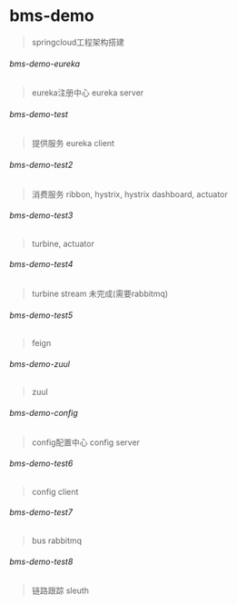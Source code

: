 # bms-demo
> springcloud工程架构搭建
###### bms-demo-eureka
> eureka注册中心 eureka server
###### bms-demo-test
> 提供服务 eureka client
###### bms-demo-test2
> 消费服务 ribbon, hystrix, hystrix dashboard, actuator
###### bms-demo-test3
> turbine, actuator
###### bms-demo-test4
> turbine stream 未完成(需要rabbitmq)
###### bms-demo-test5
> feign
###### bms-demo-zuul
> zuul
###### bms-demo-config
> config配置中心 config server
###### bms-demo-test6
> config client 
###### bms-demo-test7
> bus rabbitmq
###### bms-demo-test8
> 链路跟踪 sleuth